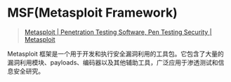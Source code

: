 # MSF(Metasploit Framework)

> [Metasploit | Penetration Testing Software, Pen Testing Security | Metasploit](https://www.metasploit.com/)

Metasploit 框架是一个用于开发和执行安全漏洞利用的工具包。它包含了大量的漏洞利用模块、payloads、编码器以及其他辅助工具，广泛应用于渗透测试和信息安全研究。